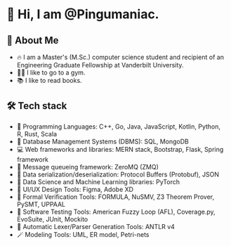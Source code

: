 # 👋 Hi, I am @Pingumaniac. 

## 👨 About Me 

* 🔥 I am a Master's (M.Sc.) computer science student and recipient of an Engineering Graduate Fellowship at Vanderbilt University.
* 🏋️‍♂️ I like to go to a gym.
* 📚 I like to read books.

## 🛠 Tech stack 
* 💎 Programming Languages: C++, Go, Java, JavaScript, Kotlin, Python, R, Rust, Scala
* 🪭 Database Management Systems (DBMS): SQL, MongoDB
* 💻 Web frameworks and libraries: MERN stack, Bootstrap, Flask, Spring framework
* 📩 Message queueing framework: ZeroMQ (ZMQ)
* 📨 Data serialization/deserialization: Protocol Buffers (Protobuf), JSON
* 💊 Data Science and Machine Learning libraries: PyTorch
* 🔮 UI/UX Design Tools: Figma, Adobe XD
* 🔫 Formal Verification Tools: FORMULA, NuSMV, Z3 Theorem Prover, PySMT, UPPAAL
* 🔧 Software Testing Tools: American Fuzzy Loop (AFL), Coverage.py, EvoSuite, JUnit, Mockito
* 📲 Automatic Lexer/Parser Generation Tools: ANTLR v4
* 🪄 Modeling Tools: UML, ER model, Petri-nets

<!---
Pingumaniac/Pingumaniac is a ✨ special ✨ repository because its `README.md` (this file) appears on your GitHub profile.
You can click the Preview link to take a look at your changes.
--->
